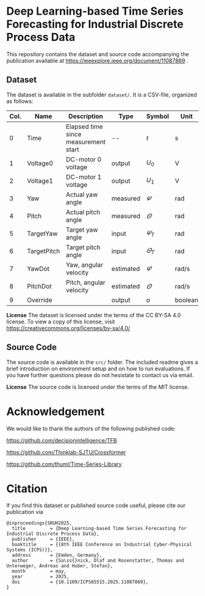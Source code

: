 # Deep Learning-based Time Series Forecasting for Industrial Discrete Process Data

This repository contains the dataset and source code accompanying the publication available at  https://ieeexplore.ieee.org/document/11087869 .

## Dataset

The dataset is available in the subfolder `dataset/`.
It is a CSV-file, organized as follows:

| **Col.** | **Name**    | **Description**                      | **Type**  | **Symbol**        | **Unit** |
|----------|-------------|--------------------------------------|-----------|-------------------|----------|
| 0        | Time        | Elapsed time since measurement start | --        | $t$               | s        |
| 1        | Voltage0    | DC-motor 0 voltage                   | output    | $U_0$             | V        |
| 2        | Voltage1    | DC-motor 1 voltage                   | output    | $U_1$             | V        |
| 3        | Yaw         | Actual yaw angle                     | measured  | $\varPsi$         | rad      |
| 4        | Pitch       | Actual pitch angle                   | measured  | $\varTheta$       | rad      |
| 5        | TargetYaw   | Target yaw angle                     | input     | $\varPsi_T$       | rad      |
| 6        | TargetPitch | Target pitch angle                   | input     | $\varTheta_T$     | rad      |
| 7        | YawDot      | Yaw, angular velocity                | estimated | $\dot{\varPsi}$   | rad/s    |
| 8        | PitchDot    | Pitch, angular velocity              | estimated | $\dot{\varTheta}$ | rad/s    |
| 9        | Override    |                                   | output    | $o$               | boolean  |

**License**
The dataset is licensed under the terms of the CC BY-SA 4.0 license.
To view a copy of this license, visit https://creativecommons.org/licenses/by-sa/4.0/

## Source Code

The source code is available in the `src/` folder. The included readme gives a brief introduction on environment setup and on how to run evaluations. If you have further questions please do not hesistate to contact us via email.

**License**
The source code is licensed under the terms of the MIT license.

# Acknowledgement

We would like to thank the authors of the following published code:

https://github.com/decisionintelligence/TFB

https://github.com/Thinklab-SJTU/Crossformer

https://github.com/thuml/Time-Series-Library

# Citation

If you find this dataset or published source code useful, please cite our publication via

```
@inproceedings{SRUH2025,
  title         = {Deep Learning-based Time Series Forecasting for Industrial Discrete Process Data},
  publisher     = {IEEE},
  booktitle     = {{8th IEEE Conference on Industrial Cyber-Physical Systems (ICPS)}},
  address       = {Emden, Germany},
  author        = {Sa\ss{}nick, Olaf and Rosenstatter, Thomas and Unterweger, Andreas and Huber, Stefan},
  month         = may,
  year          = 2025,
  doi           = {10.1109/ICPS65515.2025.11087869},
}
```
